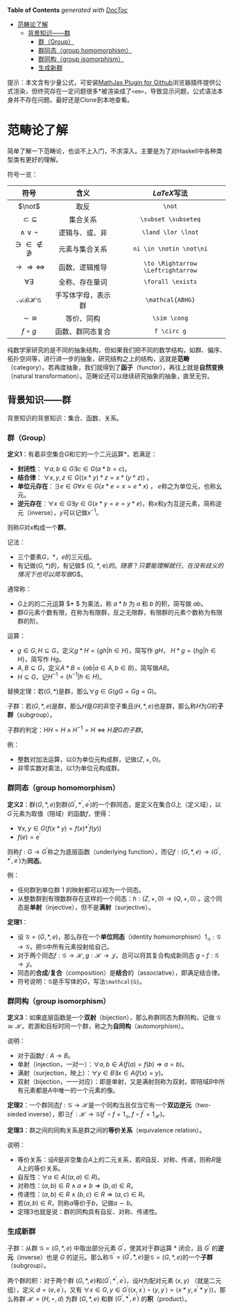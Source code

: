 <!-- START doctoc generated TOC please keep comment here to allow auto update -->
<!-- DON'T EDIT THIS SECTION, INSTEAD RE-RUN doctoc TO UPDATE -->
**Table of Contents**  *generated with [DocToc](https://github.com/thlorenz/doctoc)*

- [范畴论了解](#%E8%8C%83%E7%95%B4%E8%AE%BA%E4%BA%86%E8%A7%A3)
  - [背景知识——群](#%E8%83%8C%E6%99%AF%E7%9F%A5%E8%AF%86%E7%BE%A4)
    - [群（Group）](#%E7%BE%A4group)
    - [群同态（group homomorphism）](#%E7%BE%A4%E5%90%8C%E6%80%81group-homomorphism)
    - [群同构（group isomorphism）](#%E7%BE%A4%E5%90%8C%E6%9E%84group-isomorphism)
    - [生成新群](#%E7%94%9F%E6%88%90%E6%96%B0%E7%BE%A4)

<!-- END doctoc generated TOC please keep comment here to allow auto update -->

提示：本文含有少量公式，可安装[MathJax Plugin for Github](https://github.com/orsharir/github-mathjax)浏览器插件提供公式渲染，但终究存在一定问题很多$*$被渲染成了`<em>`，导致显示问题，公式语法本身并不存在问题。最好还是Clone到本地查看。

# 范畴论了解

简单了解一下范畴论，也谈不上入门，不求深入。主要是为了对Haskell中各种类型类有更好的理解。

符号一览：

|符号|含义|$LaTeX$写法|
|:-:|:-:|:-:|
|$\not$|取反|`\not`|
|$\subset \subseteq$|集合关系|`\subset \subseteq`|
|$\land \lor \lnot$|逻辑与、或、非|`\land \lor \lnot`|
|$\ni \in \notin \not\ni$|元素与集合关系|`ni \in \notin \not\ni`|
|$\to \Rightarrow \Leftrightarrow$|函数、逻辑推导|`\to \Rightarrow \Leftrightarrow`|
|$\forall \exists$|全称、存在量词|`\forall \exists`|
|$\mathcal{ABHG}$|手写体字母，表示群|`\mathcal{ABHG}`|
|$\sim \cong$|等价、同构|`\sim \cong`|
|$f\circ g$|函数、群同态复合|`f \circ g`|


纯数学家研究的是不同的抽象结构，但如果我们把不同的数学结构，如群、偏序、拓扑空间等，进行进一步的抽象，研究结构之上的结构，这就是**范畴**（category）。若再度抽象，我们就得到了**函子**（functor），再往上就是**自然变换**（natural transformation）。范畴论还可以继续研究抽象的抽象，直至无穷。

## 背景知识——群

背景知识的背景知识：集合、函数、关系。

### 群（Group）

**定义1**：有着非空集合$G$和它的一个二元运算$*$，若满足：
- **封闭性**： $\forall a,b\in G\exists c \in G(a * b = c)$。
- **结合律**： $\forall x,y,z \in G((x * y) * z = x * (y * z))$ 。
- **单位元存在**：$\exists e \in G\forall x \in G(x * e = x = e * x)$ ， $e$称之为单位元，也称幺元。
- **逆元存在**：$\forall x \in G\exists y\in G(x * y = e = y * e)$，称$x$和$y$为互逆元素，简称逆元（inverse），$y$可以记做$x^{-1}$。

则称$G$对$x$构成一个**群**。

记法：
- 三个要素$G$，$*$，$e$的三元组。
- 有记做$(G, *)$的，有记做$ (G, *, e)$的。随意？只要能理解就行，在没有歧义的情况下也可以简写做$G$。

通常称：
- $G$上的的二元运算 $* $ 为乘法，称 $a*b$ 为 $a$ 和 $b$ 的积，简写做 $ab$。
- 群$G$元素个数有限，在称为有限群，反之无限群，有限群的元素个数称为有限群的阶。

运算：
- $g\in G, H \subseteq G$，定义$g* H = \{gh|h\in H\}$，简写作 $gH$， $H*g = \{hg|h\in H\}$，简写作 $Hg$。
- $A,B \subseteq G$，定义$A*B = \{ab|a\in A, b\in B\}$，简写做$AB$。
- $H\subseteq G$，记$H^{-1} = \{h^{-1}|h\in H\}$。

替换定理：若$(G, *)$是群，那么$\forall g \in G(gG = Gg = G)$。

子群：若$(G, *, e)$是群，那么$H$是$G$的非空子集且$(H, *, e)$也是群，那么称$H$为$G$的**子群**（subgroup）。

子群的判定：$HH=H\land H^{-1}=H \Leftrightarrow H是G的子群$。

例：
- 整数对加法运算，以$0$为单位元构成群，记做$(Z,+,0)$。
- 非零实数对乘法，以$1$为单位元构成群。

### 群同态（group homomorphism）

**定义2**：群$(G, *, e)$到群$(G^{'}, *^{'}, e^{'})$的一个群同态，是定义在集合$G$上（定义域），以$G^{'}$元素为取值（陪域）的函数$f$，使得：
- $\forall x,y \in G(f(x*y) = f(x) *^{'} f(y))$
- $f(e) = e^{'}$

则称$f : G\to G^{'}$称之为底层函数（underlying function），而记$f:(G,*,e)\to (G^{'}, *^{'}, e^{'})$为**同态**。

例：
- 任何群到单位群 $1$ 的映射都可以视为一个同态。
- 从整数群到有理数群存在这样的一个同态：$h:(Z,+,0) \to (Q,+,0)$ 。这个同态是**单射**（injective），但不是**满射**（surjective）。

**定理1**：
- 设 $\mathcal{G} = (G, *, e)$，那么存在一个**单位同态**（identity homomorphism）$1_{\mathcal{G}}:\mathcal{G}\to\mathcal{G}$，把$\mathcal{G}$中所有元素投射给自己。
- 对于两个同态$f:\mathcal{G}\to\mathcal{H},g:\mathcal{H}\to\mathcal{J}$，总可以将其复合构成新同态 $g\circ f:\mathcal{G}\to\mathcal{J}$。
- 同态的**合成**/**复合**（composition）是**结合**的（associative），即满足结合律。
- 符号说明：$\mathcal{G}$是手写体的$G$，写法`\mathcal{G}`。

### 群同构（group isomorphism）

**定义3**：如果底层函数是一个**双射**（bijection），那么称群同态为群同构，记做 $\mathcal{G}\cong \mathcal{H}$。若源和目标时同一个群，称之为**自同构**（automorphism）。

说明：
- 对于函数$f:A\to B$。
- 单射（injection，一对一）：$\forall a,b\in A(f(a) = f(b)\Rightarrow a = b)$。
- 满射（surjection，映上）：$\forall y\in B \exists x\in A(f(x) = y)$。
- 双射（bijection，一一对应）：即是单射，又是满射则称为双射。即陪域$B$中所有元素都是$A$中唯一的一个元素的像。

**定理2**：一个群同态$f:\mathcal{G}\to \mathcal{H}$是一个同构当且仅当它有一个**双边逆元**（two-sieded inverse），即$\exists f^{'}:\mathcal{H}\to \mathcal{G}(f^{'}\circ f = 1_{\mathcal{G}},f\circ f^{'}=1_{\mathcal{H}})$。

**定理3**：群之间的同构关系是群之间的**等价关系**（equivalence relation）。

说明：
- 等价关系：设$R$是非空集合$A$上的二元关系，若$R$自反、对称、传递，则称$R$是$A$上的等价关系。
- 自反性：$\forall a\in A((a, a)\in R)$。
- 对称性：$(a,b)\in R\land a\neq b \Rightarrow (b, a)\in R$。
- 传递性：$(a, b)\in R\land (b, c)\in R \Rightarrow (a, c)\in R$。
- 若$(a, b)\in R$，则称$a$等价于$b$，记做$a\sim b$。
- 定理3也就是说：群的同构具有自反、对称、传递性。

### 生成新群

子群：从群 $\mathcal{G} = (G,*,e)$ 中取出部分元素 $G^{'}$，使其对于群运算 $*$ 闭合，且 $G^{'}$ 的**逆元**（inverse）也是 $G$ 的逆元。那么称$\mathcal{G}^{'}=(G^{'},*,e)$是$\mathcal{G} = (G,*,e)$的一个**子群**（subgroup）。

两个群的积：对于两个群 $(G,*,e)$和$(G^{'},*^{'},e^{'})$，设$H$为配对元素 $\langle x,y\rangle$ （就是二元组），定义 $d=\langle e, e^{'}\rangle$，又有 $\forall x\in G,y\in G^{'}(\langle x,x^{'}\rangle\star\langle y,y^{'}\rangle = \langle x*y,x^{'}*y^{'}\rangle)$，那么称群 $\mathcal{H} = (H,\star,d)$ 为群 $(G,*,e)$ 和群 $(G^{'},*^{'},e^{'})$ 的**积**（product）。